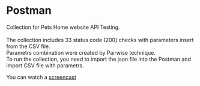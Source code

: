 # Postman
Collection for Pets Home website API Testing.<br/>
<br/>
The collection includes 33 status code (200) checks with parameters insert from the CSV file.<br/>
Parametrs combination were created by Pairwise technique.<br/>
To run the collection, you need to import the json file into the Postman and import CSV file with parametrs.<br/>

You can watch a [screencast](https://drive.google.com/file/d/1--4SQsMgsYNhYO9lr041bDtwq_iOrTe9/view?usp=sharing)
